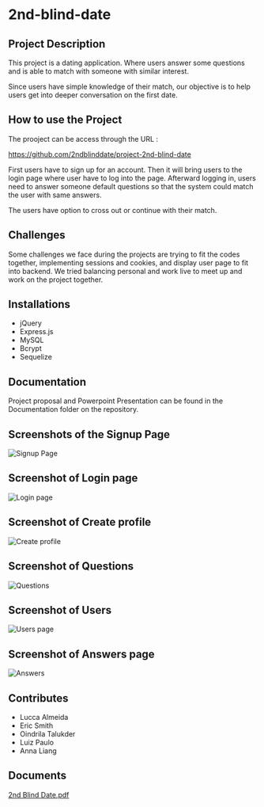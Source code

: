 # 2nd-blind-date

## Project Description
This project is a dating application.  Where users answer some questions and is able to match with someone with similar interest.

Since users have simple knowledge of their match, our objective is to help users get into deeper conversation on the first date.

## How to use the Project
The prooject can be access through the URL :

https://github.com/2ndblinddate/project-2nd-blind-date

First users have to sign up for an account. Then it will bring users to the login page where user have to log into the page. Afterward logging in, users need to answer someone default questions so that the system could match the user with same answers.

The users have option to cross out or continue with their match. 

## Challenges
Some challenges we face during the projects are trying to fit the codes together, implementing sessions and cookies, and display user page to fit into backend.
We tried balancing personal and work live to meet up and work on the project together.

## Installations
* jQuery
* Express.js
* MySQL
* Bcrypt
* Sequelize


## Documentation
Project proposal and Powerpoint Presentation can be found in the Documentation folder on the repository.

## Screenshots of the Signup Page
![Signup Page](https://user-images.githubusercontent.com/98847835/173214420-cacdfe90-b8b5-4225-8208-c46cd80e1275.jpg)


## Screenshot of Login page
![Login page](https://user-images.githubusercontent.com/98847835/173214426-f66ecf73-6f48-4986-8f0b-3d305f46bc85.jpg)


## Screenshot of Create profile
![Create profile](https://user-images.githubusercontent.com/98847835/173258906-739e431a-8e77-419e-b27a-2a1d286166f5.jpg)



## Screenshot of Questions
![Questions](https://user-images.githubusercontent.com/98847835/173214444-5f8490e2-8e85-48d1-a7aa-902731619618.jpg)


## Screenshot of Users
![Users page](https://user-images.githubusercontent.com/98847835/173214450-5b409f70-3317-46d2-a8aa-fdd65a5b2e17.jpg)


## Screenshot of Answers page
![Answers](https://user-images.githubusercontent.com/98847835/173214453-3ff41e22-05d3-4a24-abcf-00d2798af7bb.jpg)



## Contributes
* Lucca Almeida
* Eric Smith
* Oindrila Talukder
* Luiz Paulo
* Anna Liang


## Documents
[2nd Blind Date.pdf](https://github.com/2ndblinddate/project-2nd-blind-date/files/8885145/2nd.Blind.Date.pdf)

